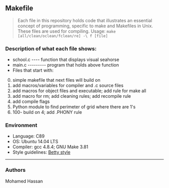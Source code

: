 ## Makefile
> Each file in this repository holds code that illustrates an essential concept of programming,
> specific to make and Makefiles in Unix. These files are used for compiling. Usage: ```make [all/clean/oclean/fclean/re] -\
f [file]```

### Description of what each file shows:
* school.c ---- function that displays visual seahorse
* main.c --------- program that holds above function
* Files that start with:
0. simple makefile that next files will build on
1. add macros/variables for compiler and .c source files
2. add macros for object files and executable; add rule for make all
3. add macro for rm; add cleaning rules; add recompile rule
4. add compile flags
5. Python module to find perimeter of grid where there are 1's
100. 100- build on 4; add .PHONY rule

### Environment
* Language: C89
* OS: Ubuntu 14.04 LTS
* Compiler: gcc 4.8.4; GNU Make 3.81
* Style guidelines: [Betty style](https://github.com/holbertonschool/Betty/wiki)
---

### Authors 
Mohamed Hassan